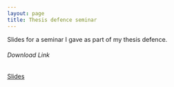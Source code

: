 ```yaml
---
layout: page
title: Thesis defence seminar
---
```


Slides for a seminar I gave as part of my thesis defence.

###### Download Link
[Slides](
	https://github.com/user-attachments/files/20813639/defence-louis-warren.pdf)
